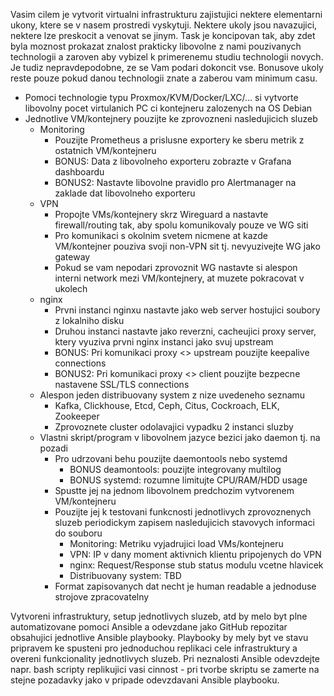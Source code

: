 ﻿Vasim cilem je vytvorit virtualni infrastrukturu zajistujici nektere elementarni ukony, ktere se v nasem prostredi vyskytuji. Nektere ukoly jsou navazujici, nektere lze preskocit a venovat se jinym. Task je koncipovan tak, aby zdet byla moznost prokazat znalost prakticky libovolne z nami pouzivanych technologii a zaroven aby vybizel k primerenemu studiu technologii novych. Je tudiz nepravdepodobne, ze se Vam podari dokoncit vse. Bonusove ukoly reste pouze pokud danou technologii znate a zaberou vam minimum casu.


* Pomoci technologie typu Proxmox/KVM/Docker/LXC/… si vytvorte libovolny pocet virtulanich PC ci kontejneru zalozenych na OS Debian
* Jednotlive VM/kontejnery pouzijte ke zprovozneni nasledujicich sluzeb
   * Monitoring
      * Pouzijte Prometheus a prislusne exportery ke sberu metrik z ostatnich VM/kontejneru
      * BONUS: Data z libovolneho exporteru zobrazte v Grafana dashboardu
      * BONUS2: Nastavte libovolne pravidlo pro Alertmanager na zaklade dat libovolneho exporteru
   * VPN
      * Propojte VMs/kontejnery skrz Wireguard a nastavte firewall/routing tak, aby spolu komunikovaly pouze ve WG siti
      * Pro komunikaci s okolnim svetem nicmene at kazde VM/kontejner pouziva svoji non-VPN sit tj. nevyuzivejte WG jako gateway
      * Pokud se vam nepodari zprovoznit WG nastavte si alespon interni network mezi VM/kontejnery, at muzete pokracovat v ukolech
   * nginx
      * Prvni instanci nginxu nastavte jako web server hostujici soubory z lokalniho disku
      * Druhou instanci nastavte jako reverzni, cacheujici proxy server, ktery vyuziva prvni nginx instanci jako svuj upstream
      * BONUS: Pri komunikaci proxy <> upstream pouzijte keepalive connections
      * BONUS2: Pri komunikaci proxy <> client pouzijte bezpecne nastavene SSL/TLS connections
   * Alespon jeden distribuovany system z nize uvedeneho seznamu
      * Kafka, Clickhouse, Etcd, Ceph, Citus, Cockroach, ELK, Zookeeper
      * Zprovoznete cluster odolavajici vypadku 2 instanci sluzby
   * Vlastni skript/program v libovolnem jazyce bezici jako daemon tj. na pozadi
      * Pro udrzovani behu pouzijte daemontools nebo systemd
         * BONUS deamontools: pouzijte integrovany multilog
         * BONUS systemd: rozumne limitujte CPU/RAM/HDD usage
      * Spustte jej na jednom libovolnem predchozim vytvorenem VM/kontejneru
      * Pouzijte jej k testovani funkcnosti jednotlivych zprovoznenych sluzeb periodickym zapisem nasledujicich stavovych informaci do souboru
         * Monitoring: Metriku vyjadrujici load VMs/kontejneru
         * VPN: IP v dany moment aktivnich klientu pripojenych do VPN
         * nginx: Request/Response stub status modulu vcetne hlavicek
         * Distribuovany system: TBD
      * Format zapisovanych dat necht je human readable a jednoduse strojove zpracovatelny


Vytvoreni infrastruktury, setup jednotlivych sluzeb, atd by melo byt plne automatizovane pomoci Ansible a odevzdane jako GitHub repozitar obsahujici jednotlive Ansible playbooky. Playbooky by mely byt ve stavu pripravem ke spusteni pro jednoduchou replikaci cele infrastruktury a overeni funkcionality jednotlivych sluzeb. Pri neznalosti Ansible odevzdejte napr. bash scripty replikujici vasi cinnost - pri tvorbe skriptu se zamerte na stejne pozadavky jako v pripade odevzdavani Ansible playbooku.